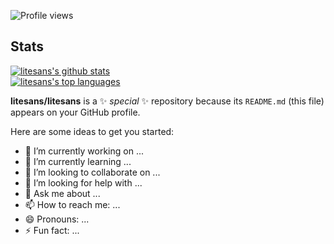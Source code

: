 ![Profile views](https://gpvc.arturio.dev/litesans)   
## Stats
[![litesans's github stats](https://github-readme-stats.vercel.app/api?username=litesans&theme=blue-green)](https://github.com/anuraghazra/github-readme-stats)  
[![litesans's top languages](https://github-readme-stats.vercel.app/api/top-langs/?username=litesans&theme=blue-green)](https://github.com/anuraghazra/github-readme-stats)

**litesans/litesans** is a ✨ _special_ ✨ repository because its `README.md` (this file) appears on your GitHub profile.

Here are some ideas to get you started:

- 🔭 I’m currently working on ...
- 🌱 I’m currently learning ...
- 👯 I’m looking to collaborate on ...
- 🤔 I’m looking for help with ...
- 💬 Ask me about ...
- 📫 How to reach me: ...
- 😄 Pronouns: ...
- ⚡ Fun fact: ...
